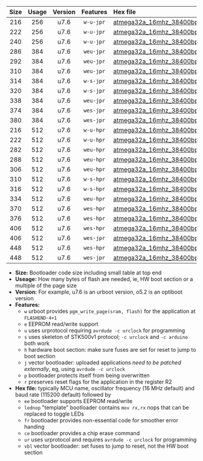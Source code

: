 |Size|Usage|Version|Features|Hex file|
|:-:|:-:|:-:|:-:|:--|
|216|256|u7.6|`w-u-jpr`|[atmega32a_16mhz_38400bps_ur_vbl.hex](https://raw.githubusercontent.com/stefanrueger/urboot/main/atmega32a_16mhz_38400bps_ur_vbl.hex)|
|222|256|u7.6|`w-u-jpr`|[atmega32a_16mhz_38400bps_lednop_ur_vbl.hex](https://raw.githubusercontent.com/stefanrueger/urboot/main/atmega32a_16mhz_38400bps_lednop_ur_vbl.hex)|
|240|256|u7.6|`w-u-jpr`|[atmega32a_16mhz_38400bps_lednop_fr_ur_vbl.hex](https://raw.githubusercontent.com/stefanrueger/urboot/main/atmega32a_16mhz_38400bps_lednop_fr_ur_vbl.hex)|
|286|384|u7.6|`weu-jpr`|[atmega32a_16mhz_38400bps_ee_ur_vbl.hex](https://raw.githubusercontent.com/stefanrueger/urboot/main/atmega32a_16mhz_38400bps_ee_ur_vbl.hex)|
|292|384|u7.6|`weu-jpr`|[atmega32a_16mhz_38400bps_ee_lednop_ur_vbl.hex](https://raw.githubusercontent.com/stefanrueger/urboot/main/atmega32a_16mhz_38400bps_ee_lednop_ur_vbl.hex)|
|310|384|u7.6|`weu-jpr`|[atmega32a_16mhz_38400bps_ee_lednop_fr_ur_vbl.hex](https://raw.githubusercontent.com/stefanrueger/urboot/main/atmega32a_16mhz_38400bps_ee_lednop_fr_ur_vbl.hex)|
|314|384|u7.6|`w-s-jpr`|[atmega32a_16mhz_38400bps_vbl.hex](https://raw.githubusercontent.com/stefanrueger/urboot/main/atmega32a_16mhz_38400bps_vbl.hex)|
|320|384|u7.6|`w-s-jpr`|[atmega32a_16mhz_38400bps_lednop_vbl.hex](https://raw.githubusercontent.com/stefanrueger/urboot/main/atmega32a_16mhz_38400bps_lednop_vbl.hex)|
|338|384|u7.6|`weu-jpr`|[atmega32a_16mhz_38400bps_ee_lednop_fr_ce_ur_vbl.hex](https://raw.githubusercontent.com/stefanrueger/urboot/main/atmega32a_16mhz_38400bps_ee_lednop_fr_ce_ur_vbl.hex)|
|374|384|u7.6|`wes-jpr`|[atmega32a_16mhz_38400bps_ee_vbl.hex](https://raw.githubusercontent.com/stefanrueger/urboot/main/atmega32a_16mhz_38400bps_ee_vbl.hex)|
|380|384|u7.6|`wes-jpr`|[atmega32a_16mhz_38400bps_ee_lednop_vbl.hex](https://raw.githubusercontent.com/stefanrueger/urboot/main/atmega32a_16mhz_38400bps_ee_lednop_vbl.hex)|
|216|512|u7.6|`w-u-hpr`|[atmega32a_16mhz_38400bps_ur.hex](https://raw.githubusercontent.com/stefanrueger/urboot/main/atmega32a_16mhz_38400bps_ur.hex)|
|222|512|u7.6|`w-u-hpr`|[atmega32a_16mhz_38400bps_lednop_ur.hex](https://raw.githubusercontent.com/stefanrueger/urboot/main/atmega32a_16mhz_38400bps_lednop_ur.hex)|
|282|512|u7.6|`weu-hpr`|[atmega32a_16mhz_38400bps_ee_ur.hex](https://raw.githubusercontent.com/stefanrueger/urboot/main/atmega32a_16mhz_38400bps_ee_ur.hex)|
|288|512|u7.6|`weu-hpr`|[atmega32a_16mhz_38400bps_ee_lednop_ur.hex](https://raw.githubusercontent.com/stefanrueger/urboot/main/atmega32a_16mhz_38400bps_ee_lednop_ur.hex)|
|306|512|u7.6|`weu-hpr`|[atmega32a_16mhz_38400bps_ee_lednop_fr_ur.hex](https://raw.githubusercontent.com/stefanrueger/urboot/main/atmega32a_16mhz_38400bps_ee_lednop_fr_ur.hex)|
|310|512|u7.6|`w-s-hpr`|[atmega32a_16mhz_38400bps.hex](https://raw.githubusercontent.com/stefanrueger/urboot/main/atmega32a_16mhz_38400bps.hex)|
|316|512|u7.6|`w-s-hpr`|[atmega32a_16mhz_38400bps_lednop.hex](https://raw.githubusercontent.com/stefanrueger/urboot/main/atmega32a_16mhz_38400bps_lednop.hex)|
|334|512|u7.6|`weu-hpr`|[atmega32a_16mhz_38400bps_ee_lednop_fr_ce_ur.hex](https://raw.githubusercontent.com/stefanrueger/urboot/main/atmega32a_16mhz_38400bps_ee_lednop_fr_ce_ur.hex)|
|370|512|u7.6|`wes-hpr`|[atmega32a_16mhz_38400bps_ee.hex](https://raw.githubusercontent.com/stefanrueger/urboot/main/atmega32a_16mhz_38400bps_ee.hex)|
|376|512|u7.6|`wes-hpr`|[atmega32a_16mhz_38400bps_ee_lednop.hex](https://raw.githubusercontent.com/stefanrueger/urboot/main/atmega32a_16mhz_38400bps_ee_lednop.hex)|
|406|512|u7.6|`wes-hpr`|[atmega32a_16mhz_38400bps_ee_lednop_fr.hex](https://raw.githubusercontent.com/stefanrueger/urboot/main/atmega32a_16mhz_38400bps_ee_lednop_fr.hex)|
|406|512|u7.6|`wes-jpr`|[atmega32a_16mhz_38400bps_ee_lednop_fr_vbl.hex](https://raw.githubusercontent.com/stefanrueger/urboot/main/atmega32a_16mhz_38400bps_ee_lednop_fr_vbl.hex)|
|448|512|u7.6|`wes-hpr`|[atmega32a_16mhz_38400bps_ee_lednop_fr_ce.hex](https://raw.githubusercontent.com/stefanrueger/urboot/main/atmega32a_16mhz_38400bps_ee_lednop_fr_ce.hex)|
|448|512|u7.6|`wes-jpr`|[atmega32a_16mhz_38400bps_ee_lednop_fr_ce_vbl.hex](https://raw.githubusercontent.com/stefanrueger/urboot/main/atmega32a_16mhz_38400bps_ee_lednop_fr_ce_vbl.hex)|

- **Size:** Bootloader code size including small table at top end
- **Useage:** How many bytes of flash are needed, ie, HW boot section or a multiple of the page size
- **Version:** For example, u7.6 is an urboot version, o5.2 is an optiboot version
- **Features:**
  + `w` urboot provides `pgm_write_page(sram, flash)` for the application at `FLASHEND-4+1`
  + `e` EEPROM read/write support
  + `u` uses urprotocol requiring `avrdude -c urclock` for programming
  + `s` uses skeleton of STK500v1 protocol; `-c urclock` and `-c arduino` both work
  + `h` hardware boot section: make sure fuses are set for reset to jump to boot section
  + `j` vector bootloader: uploaded applications *need to be patched externally*, eg, using `avrdude -c urclock`
  + `p` bootloader protects itself from being overwritten
  + `r` preserves reset flags for the application in the register R2
- **Hex file:** typically MCU name, oscillator frequency (16 MHz default) and baud rate (115200 default) followed by
  + `ee` bootloader supports EEPROM read/write
  + `lednop` "template" bootloader contains `mov rx,rx` nops that can be replaced to toggle LEDs
  + `fr` bootloader provides non-essential code for smoother error handing
  + `ce` bootloader provides a chip erase command
  + `ur` uses urprotocol and requires `avrdude -c urclock` for programming
  + `vbl` vector bootloader: set fuses to jump to reset, not the HW boot section
